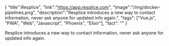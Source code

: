 {
  "title":Resplice",
  "link":"https://app.resplice.com",
  "image":"/img/docker-pipelines.png",
  "description":"Resplice introduces a new way to contact information, never ask anyone for updated info again.",
  "tags": ["Vue.js", "PWA", "Web", "Javascript", "Phoenix", "Elixir"],
  "fact": ""
}

Resplice introduces a new way to contact information, never ask anyone for updated info again.
